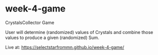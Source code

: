 # week-4-game
CrystalsCollector Game

User will determine (randomized) values of Crystals and combine those values to produce a given (randomized) Sum.

Live at: https://selectstarfrommn.github.io/week-4-game/